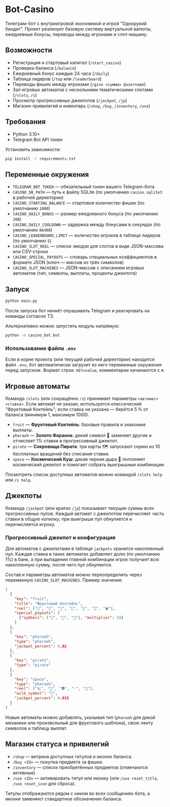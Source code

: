 # Bot-Casino

Телеграм-бот с внутриигровой экономикой и игрой "Однорукий бандит". Проект реализует базовую систему виртуальной валюты, ежедневные бонусы, переводы между игроками и слот-машину.

## Возможности
- Регистрация и стартовый капитал (`/start_casino`)
- Проверка баланса (`/balance`)
- Ежедневный бонус каждые 24 часа (`/daily`)
- Таблица лидеров (`/top` или `/leaderboard`)
- Переводы фишек между игроками (`/give <сумма> @username`)
- Зал игровых автоматов с несколькими тематическими слотами (`/slots`, `/s`)
- Просмотр прогрессивных джекпотов (`/jackpot`, `/jp`)
- Магазин привилегий и инвентарь (`/shop`, `/buy`, `/inventory`, `/use`)

## Требования
- Python 3.10+
- Telegram Bot API токен

Установить зависимости:
```bash
pip install -r requirements.txt
```

## Переменные окружения
- `TELEGRAM_BOT_TOKEN` — обязательный токен вашего Telegram-бота
- `CASINO_DB_PATH` — путь к файлу SQLite (по умолчанию `casino.sqlite3` в рабочей директории)
- `CASINO_STARTING_BALANCE` — стартовое количество фишек (по умолчанию `1000`)
- `CASINO_DAILY_BONUS` — размер ежедневного бонуса (по умолчанию `200`)
- `CASINO_DAILY_COOLDOWN` — задержка между бонусами в секундах (по умолчанию `86400`)
- `CASINO_LEADERBOARD_LIMIT` — количество игроков в таблице лидеров (по умолчанию `5`)
- `CASINO_SLOT_REEL` — список эмодзи для слотов в виде JSON-массива или CSV-строки
- `CASINO_SPECIAL_PAYOUTS` — словарь специальных коэффициентов в формате JSON (ключ — массив из трёх символов)
- `CASINO_SLOT_MACHINES` — JSON-массив с описанием игровых автоматов (тип, символы, выплаты, проценты джекпота)

## Запуск
```bash
python main.py
```

После запуска бот начнёт опрашивать Telegram и реагировать на команды согласно ТЗ.

Альтернативно можно запустить модуль напрямую:

```bash
python -m casino_bot.bot
```

### Использование файла `.env`

Если в корне проекта (или текущей рабочей директории) находится файл `.env`, бот автоматически загрузит из него переменные окружения перед запуском. Формат строк: `KEY=value`, комментарии начинаются с `#`.

## Игровые автоматы

Команда `/slots` (или сокращённо `/s`) принимает параметры `<автомат> <ставка>`. Если автомат не указан, используется классический "Фруктовый Коктейль"; если ставка не указана — берётся 5 % от баланса (минимум 1, максимум 1000).

- `fruit` — **Фруктовый Коктейль**: базовые правила и знакомые выплаты.
- `pharaoh` — **Золото Фараона**: дикий символ 🗿 заменяет другие и отчисляет 1% ставки в прогрессивный джекпот.
- `pirate` — **Сокровища Пирата**: три карты 🗺️ запускают серию из 10 бесплатных вращений без списания ставки.
- `space` — **Космический Куш**: дикая черная дыра 🌌 пополняет космический джекпот и помогает собрать выигрышные комбинации.

Посмотреть список доступных автоматов можно командой `/slots help` или `/s help`.

## Джекпоты

Команда `/jackpot` (или кратко `/jp`) показывает текущие суммы всех прогрессивных пулов. Каждый автомат с джекпотом перечисляет часть ставки в общую копилку; при выигрыше пул обнуляется и перечисляется игроку.

### Прогрессивный джекпот и конфигурация

Для автоматов с джекпотами в таблице `jackpots` хранится накопленный пул. Каждая ставка в таких автоматах добавляет долю (по умолчанию 1%) в банк, а при выпадении главной комбинации игрок получает всю накопленную сумму, после чего пул обнуляется.

Состав и параметры автоматов можно переопределить через переменную `CASINO_SLOT_MACHINES`. Пример значения:

```json
[
  {
    "key": "fruit",
    "title": "Фруктовый Коктейль",
    "reel": ["🍒", "🍋", "🍊", "🍇", "💎", "🔔", "🍀"],
    "special_payouts": [
      {"symbols": ["💎", "💎", "💎"], "multiplier": 50}
    ]
  },
  {
    "key": "pharaoh",
    "type": "pharaoh",
    "jackpot_percent": 0.02
  },
  {
    "key": "pirate",
    "type": "pirate"
  },
  {
    "key": "space",
    "type": "pharaoh",
    "reel": ["🪐", "🚀", "👽", "☄️", "🌌"],
    "wild_symbol": "🌌",
    "jackpot_percent": 0.015
  }
]
```

Новые автоматы можно добавлять, указывая тип (`pharaoh` для дикой механики или произвольный для фруктового шаблона), свою ленту символов и таблицу выплат.

## Магазин статуса и привилегий

- `/shop` — витрина доступных титулов и иконок баланса.
- `/buy <ID>` — покупка предмета за фишки.
- `/inventory` — список приобретённых предметов (отмечаются активные).
- `/use <ID>` — активировать титул или иконку (или `/use reset_title`, `/use reset_icon` для сброса).

Титулы отображаются рядом с ником во всех сообщениях бота, а иконки заменяют стандартное обозначение баланса.
